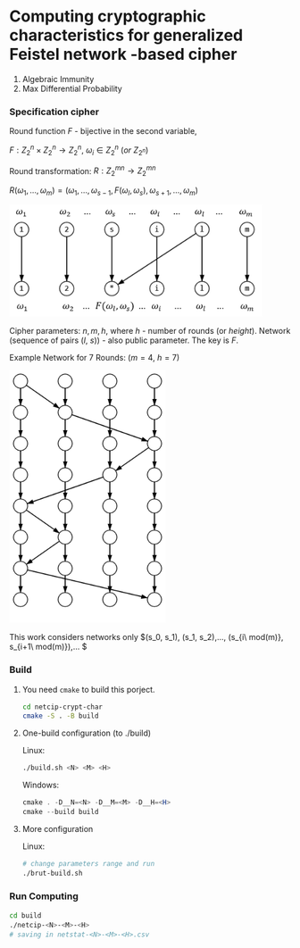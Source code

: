 
# Computing cryptographic characteristics for generalized Feistel network -based cipher

1. Algebraic Immunity
2. Max Differential Probability

### Specification cipher

Round function $F$ - bijective in the second variable,

$F:Z_2^n \times Z_2^n\to Z_2^n,\  \omega_i \in Z_2^n\ (or\ Z_{2^n})$

Round transformation: $R:Z_2^{mn} \to Z_2^{mn}$

$R(\omega_1,...,\omega_m)=(\omega_1,...,\omega_{s-1},F(\omega_l,\omega_s),\omega_{s+1},...,\omega_m)$ 

<img src="img/round.png" alt="round" style="zoom:85%;" />

Cipher parameters: $n, m, h$, where $h$ - number of rounds (or *height*). 
Network (sequence of pairs ($l$, $s$)) - also public parameter. The key is $F$.

Example Network for 7 Rounds: ($m=4,\ h=7$)

<img src="img/example.png" alt="example" style="zoom:80%;" />

This work considers networks only $(s_0, s_1), (s_1, s_2),..., (s_{i\ mod(m)}, s_{i+1\ mod(m)}),... $

### Build

1. You need `cmake` to build this porject.

   ```bash
   cd netcip-crypt-char
   cmake -S . -B build
   ```

2. One-build configuration (to ./build)

   Linux:
   ```bash
   ./build.sh <N> <M> <H>
   ```
   Windows:
   ```powershell
   cmake . -D__N=<N> -D__M=<M> -D__H=<H>
   cmake --build build
   ``` 

4. More configuration

   Linux:
   ```bash
   # change parameters range and run
   ./brut-build.sh
   ```

### Run Computing

```bash
cd build
./netcip-<N>-<M>-<H>
# saving in netstat-<N>-<M>-<H>.csv
```
